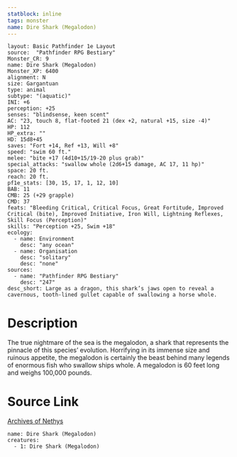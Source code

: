 ```yaml
---
statblock: inline
tags: monster
name: Dire Shark (Megalodon)
---
```

```statblock
layout: Basic Pathfinder 1e Layout
source:  "Pathfinder RPG Bestiary"
Monster_CR: 9
name: Dire Shark (Megalodon)
Monster_XP: 6400
alignment: N
size: Gargantuan
type: animal
subtype: "(aquatic)"
INI: +6
perception: +25
senses: "blindsense, keen scent"
AC: "23, touch 8, flat-footed 21 (dex +2, natural +15, size -4)"
HP: 112
HP_extra: ""
HD: 15d8+45
saves: "Fort +14, Ref +13, Will +8"
speed: "swim 60 ft."
melee: "bite +17 (4d10+15/19-20 plus grab)"
special_attacks: "swallow whole (2d6+15 damage, AC 17, 11 hp)"
space: 20 ft.
reach: 20 ft.
pf1e_stats: [30, 15, 17, 1, 12, 10]
BAB: 11
CMB: 25 (+29 grapple)
CMD: 37
feats: "Bleeding Critical, Critical Focus, Great Fortitude, Improved Critical (bite), Improved Initiative, Iron Will, Lightning Reflexes, Skill Focus (Perception)"
skills: "Perception +25, Swim +18"
ecology:
  - name: Environment
    desc: "any ocean"
  - name: Organisation
    desc: "solitary"
    desc: "none"
sources:
  - name: "Pathfinder RPG Bestiary"
    desc: "247"
desc_short: Large as a dragon, this shark’s jaws open to reveal a cavernous, tooth-lined gullet capable of swallowing a horse whole.
```
# Description
The true nightmare of the sea is the megalodon, a shark that represents the pinnacle of this species’ evolution. Horrifying in its immense size and ruinous appetite, the megalodon is certainly the beast behind many legends of enormous fish who swallow ships whole. A megalodon is 60 feet long and weighs 100,000 pounds.
# Source Link
[Archives of Nethys](https://aonprd.com/MonsterDisplay.aspx?ItemName=Dire%20Shark%20(Megalodon))
```encounter-table
name: Dire Shark (Megalodon)
creatures:
  - 1: Dire Shark (Megalodon)
```
